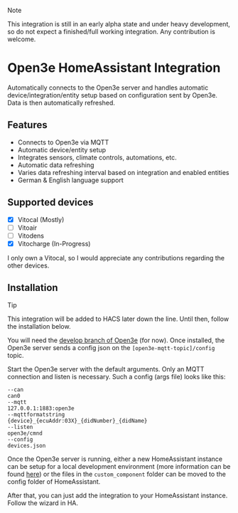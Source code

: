> [!NOTE] 
> This integration is still in an early alpha state and under heavy development, so do not expect a finished/full working integration. Any contribution is welcome.

# Open3e HomeAssistant Integration

Automatically connects to the Open3e server and handles automatic device/integration/entity setup based on configuration
sent by Open3e. Data is then automatically refreshed.

## Features

- Connects to Open3e via MQTT
- Automatic device/entity setup
- Integrates sensors, climate controls, automations, etc.
- Automatic data refreshing
- Varies data refreshing interval based on integration and enabled entities
- German & English language support

## Supported devices

- [x] Vitocal (Mostly)
- [ ] Vitoair
- [ ] Vitodens
- [x] Vitocharge (In-Progress)

I only own a Vitocal, so I would appreciate any contributions regarding the other devices.

## Installation

> [!TIP]
> This integration will be added to HACS later down the line. Until then, follow the installation below.

You will need the [develop branch of Open3e](https://github.com/open3e/open3e/tree/develop) (for now). Once installed,
the Open3e server sends a config json on the `[open3e-mqtt-topic]/config` topic.

Start the Open3e server with the default arguments. Only an MQTT connection and listen is necessary. Such a config (args file) looks like this:
```
--can
can0
--mqtt
127.0.0.1:1883:open3e
--mqttformatstring
{device}_{ecuAddr:03X}_{didNumber}_{didName}
--listen
open3e/cmnd
--config
devices.json
```

Once the Open3e server is running, either a new HomeAssistant instance can be setup for a local
development environment (more information can be
found [here](https://github.com/ludeeus/integration_blueprint?tab=readme-ov-file#how)) or the files in the
`custom_component` folder can be moved to the config folder of HomeAssistant.

After that, you can just add the integration to your HomeAssistant instance. Follow the wizard in HA.
